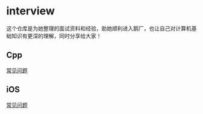 # interview

这个仓库是为她整理的面试资料和经验，助她顺利进入鹅厂，也让自己对计算机基础知识有更深的理解，同时分享给大家！

## Cpp

[常见问题](./Cpp/README.md)

## iOS

[常见问题](./iOS/README.md)
